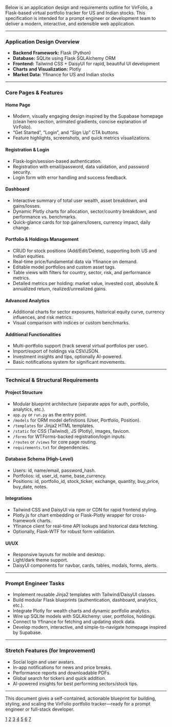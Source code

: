 Below is an application design and requirements outline for VirFolio, a Flask-based virtual portfolio tracker for US and Indian stocks. This specification is intended for a prompt engineer or development team to deliver a modern, interactive, and extensible web application.

***

### Application Design Overview

- **Backend Framework:** Flask (Python)
- **Database:** SQLite using Flask SQLAlchemy ORM
- **Frontend:** Tailwind CSS + DaisyUI for rapid, beautiful UI development
- **Charts and Visualization:** Plotly
- **Market Data:** Yfinance for US and Indian stocks

***

### Core Pages & Features

#### Home Page
- Modern, visually engaging design inspired by the Supabase homepage (clean hero section, animated gradients, concise explanation of VirFolio).
- “Get Started”, “Login”, and “Sign Up” CTA buttons.
- Feature highlights, screenshots, and quick metrics visualizations.

#### Registration & Login
- Flask-login/session-based authentication.
- Registration with email/password, data validation, and password security.
- Login form with error handling and success feedback.

#### Dashboard
- Interactive summary of total user wealth, asset breakdown, and gains/losses.
- Dynamic Plotly charts for allocation, sector/country breakdown, and performance vs. benchmarks.
- Quick-glance cards for top gainers/losers, currency impact, daily change.

#### Portfolio & Holdings Management
- CRUD for stock positions (Add/Edit/Delete), supporting both US and Indian equities.
- Real-time price/fundamental data via Yfinance on demand.
- Editable model portfolios and custom asset tags.
- Table views with filters for country, sector, risk, and performance metrics.
- Detailed metrics per holding: market value, invested cost, absolute & annualized return, realized/unrealized gains.

#### Advanced Analytics
- Additional charts for sector exposures, historical equity curve, currency influences, and risk metrics.
- Visual comparison with indices or custom benchmarks.

#### Additional Functionalities
- Multi-portfolio support (track several virtual portfolios per user).
- Import/export of holdings via CSV/JSON.
- Investment insights and tips, optionally AI-powered.
- Basic notifications system for significant movements.

***

### Technical & Structural Requirements

#### Project Structure
- Modular blueprint architecture (separate apps for auth, portfolio, analytics, etc.).
- `app.py` or `run.py` as the entry point.
- `/models` for ORM model definitions (User, Portfolio, Position).
- `/templates` for Jinja2 HTML templates.
- `/static` for CSS (Tailwind), JS (Plotly), images, favicon.
- `/forms` for WTForms-backed registration/login inputs.
- `/routes` or `/views` for core page routing.
- `requirements.txt` for dependencies.

#### Database Schema (High-Level)
- Users: id, name/email, password_hash.
- Portfolios: id, user_id, name, base_currency.
- Positions: id, portfolio_id, stock_ticker, exchange, quantity, buy_price, buy_date, notes.

#### Integrations
- Tailwind CSS and DaisyUI via npm or CDN for rapid frontend styling.
- Plotly.js for chart embedding or Flask-Plotly wrapper for cross-framework charts.
- Yfinance client for real-time API lookups and historical data fetching.
- Optionally, Flask-WTF for robust form validation.

#### UI/UX
- Responsive layouts for mobile and desktop.
- Light/dark theme support.
- DaisyUI components for navbar, cards, tables, modals, forms, alerts.

***

### Prompt Engineer Tasks

- Implement reusable Jinja2 templates with Tailwind/DaisyUI classes.
- Build modular Flask blueprints (authentication, dashboard, analytics, etc.).
- Integrate Plotly for wealth charts and dynamic portfolio analytics.
- Wire up SQLite models with SQLAlchemy: user, portfolios, holdings.
- Connect to Yfinance for fetching and updating stock data.
- Develop modern, interactive, and simple-to-navigate homepage inspired by Supabase.

***

### Stretch Features (for Improvement)

- Social login and user avatars.
- In-app notifications for news and price breaks.
- Performance reports and downloadable PDFs.
- Global search for tickers and quick addition.
- AI-powered insights for best performing sectors/stock tips.

***

This document gives a self-contained, actionable blueprint for building, styling, and scaling the VirFolio portfolio tracker—ready for a prompt engineer or full-stack developer.

[1](https://www.geeksforgeeks.org/python/single-page-portfolio-using-flask/)
[2](https://www.linkedin.com/pulse/building-portfolio-website-flask-atomixweb-1shzf)
[3](https://www.meritshot.com/flask-application-structure/)
[4](https://empiricinfotech.com/blogs/flask-project-ideas)
[5](https://dev.to/cre8stevedev/building-a-full-stack-web-application-using-flask-python-web-framework-part-one-5b1i)
[6](https://github.com/dmdhrumilmistry/Flask-Portfolio)
[7](https://www.reddit.com/r/Python/comments/ho6jpm/wip_made_a_stocks_portfolio_manager_website_using/)